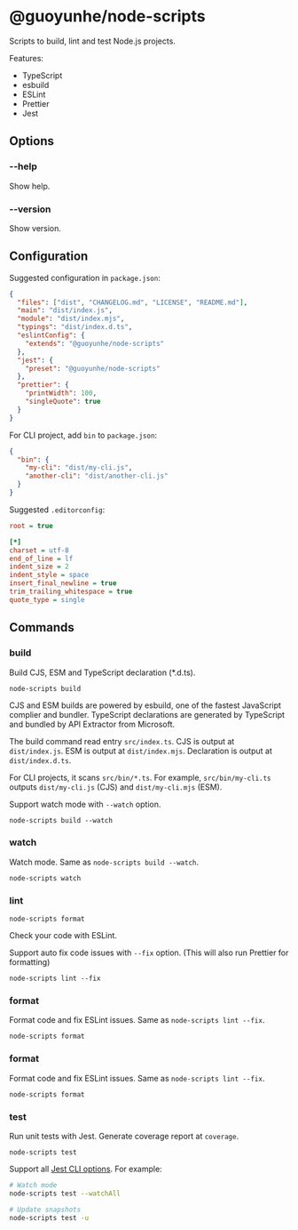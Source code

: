 # @guoyunhe/node-scripts

Scripts to build, lint and test Node.js projects.

Features:

- TypeScript
- esbuild
- ESLint
- Prettier
- Jest

## Options

### --help

Show help.

### --version

Show version.

## Configuration

Suggested configuration in `package.json`:

```json
{
  "files": ["dist", "CHANGELOG.md", "LICENSE", "README.md"],
  "main": "dist/index.js",
  "module": "dist/index.mjs",
  "typings": "dist/index.d.ts",
  "eslintConfig": {
    "extends": "@guoyunhe/node-scripts"
  },
  "jest": {
    "preset": "@guoyunhe/node-scripts"
  },
  "prettier": {
    "printWidth": 100,
    "singleQuote": true
  }
}
```

For CLI project, add `bin` to `package.json`:

```json
{
  "bin": {
    "my-cli": "dist/my-cli.js",
    "another-cli": "dist/another-cli.js"
  }
}
```

Suggested `.editorconfig`:

```ini
root = true

[*]
charset = utf-8
end_of_line = lf
indent_size = 2
indent_style = space
insert_final_newline = true
trim_trailing_whitespace = true
quote_type = single
```

## Commands

### build

Build CJS, ESM and TypeScript declaration (\*.d.ts).

```
node-scripts build
```

CJS and ESM builds are powered by esbuild, one of the fastest JavaScript complier and bundler.
TypeScript declarations are generated by TypeScript and bundled by API Extractor from Microsoft.

The build command read entry `src/index.ts`. CJS is output at `dist/index.js`. ESM is output at
`dist/index.mjs`. Declaration is output at `dist/index.d.ts`.

For CLI projects, it scans `src/bin/*.ts`. For example, `src/bin/my-cli.ts` outputs `dist/my-cli.js`
(CJS) and `dist/my-cli.mjs` (ESM).

Support watch mode with `--watch` option.

```
node-scripts build --watch
```

### watch

Watch mode. Same as `node-scripts build --watch`.

```
node-scripts watch
```

### lint

```
node-scripts format
```

Check your code with ESLint.

Support auto fix code issues with `--fix` option. (This will also run Prettier for formatting)

```
node-scripts lint --fix
```

### format

Format code and fix ESLint issues. Same as `node-scripts lint --fix`.

```
node-scripts format
```

### format

Format code and fix ESLint issues. Same as `node-scripts lint --fix`.

```
node-scripts format
```

### test

Run unit tests with Jest. Generate coverage report at `coverage`.

```
node-scripts test
```

Support all [Jest CLI options](https://jestjs.io/docs/cli). For example:

```bash
# Watch mode
node-scripts test --watchAll

# Update snapshots
node-scripts test -u
```
